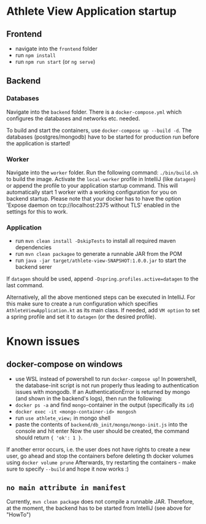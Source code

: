 # Athlete View Application startup
## Frontend
- navigate into the `frontend` folder
- run `npm install`
- run `npm run start` (or `ng serve`)

## Backend
### Databases
Navigate into the `backend` folder.
There is a `docker-compose.yml` which configures the databases and networks etc. needed.

To build and start the containers, use `docker-compose up --build -d`.
The databases (postgres/mongodb) have to be started for production run before the application is started!

### Worker
Navigate into the `worker` folder.
Run the following command: `./bin/build.sh` to build the image.
Activate the `local-worker` profile in IntelliJ (like `datagen`) or append the profile to your application startup command.
This will automatically start 1 worker with a working configuration for you on backend startup.
Please note that your docker has to have the option 'Expose daemon on tcp://localhost:2375 without TLS' enabled in the settings for this to work.

### Application
- run `mvn clean install -DskipTests` to install all required maven dependencies
- run `mvn clean packagee` to generate a runnable JAR from the POM
- run `java -jar target/athlete-view-SNAPSHOT:1.0.0.jar` to start the backend serer

If `datagen` should be used, append `-Dspring.profiles.active=datagen` to the last command.

Alternatively, all the above mentioned steps can be executed in IntelliJ.
For this make sure to create a run configuration which specifies `AthleteViewApplication.kt` as its main class.
If needed, add `VM option` to set a spring profile and set it to `datagen` (or the desired profile).


# Known issues
## docker-compose on windows
- use WSL instead of powershell to run `docker-compose up`!
In powershell, the database-init script is not run properly thus leading to authentication issues with mongodb.
If an AuthenticationError is returned by mongo (and shown in the backend's logs), then run the following:
- `docker ps -a` and find `mongo`-container in the output (specifically its `id`)
- `docker exec -it <mongo-container-id> mongosh`
- run `use athlete_view;` in mongo shell
- paste the contents of `backend/db_init/mongo/mongo-init.js` into the console and hit enter
Now the user should be created, the command should return `{ 'ok': 1 }`.

If another error occurs, i.e. the user does not have rights to create a new user, go ahead and stop the containers before deleting th docker volumes using `docker volume prune`
Afterwards, try restarting the containers - make sure to specify `--build` and hope it now works :)

## `no main attribute in manifest`
Currently, `mvn clean package` does not compile a runnable JAR.
Therefore, at the moment, the backend has to be started from IntelliJ (see above for "HowTo")

